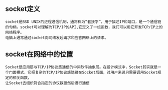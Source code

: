 ## socket定义

  ```
  socket是BSD UNIX的进程通信机制，通常称为“套接字”，用于描述IP和端口，是一个通信链的句柄。socket可以理解为TCP/IP的API,它定义了一组函数，我们可以用它开发TCP/IP上的网络程序。
  电脑上通常通过socket向网络发起请求和应答网络上的请求。
  ```
  
## socket在网络中的位置
  ```
  Socket是应用层与TCP/IP协议族通信的中间软件抽象层。在设计模式中，Socket其实就是一个门面模式，它把复杂的TCP/IP协议族隐藏在Socket后面，对用户来说只需要调用Socket规定的相关函数，
  让Socket去组织符合指定的协议数据然后进行通信
  ```
